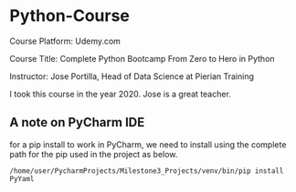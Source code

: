 # Python-Course

Course Platform: Udemy.com

Course Title: Complete Python Bootcamp From Zero to Hero in Python

Instructor: Jose Portilla, Head of Data Science at Pierian Training

I took this course in the year 2020. Jose is a great teacher.

## A note on PyCharm IDE
for a pip install to work in PyCharm, we need to install using the complete path for the pip used in the project as below.
```
/home/user/PycharmProjects/Milestone3_Projects/venv/bin/pip install PyYaml
```

